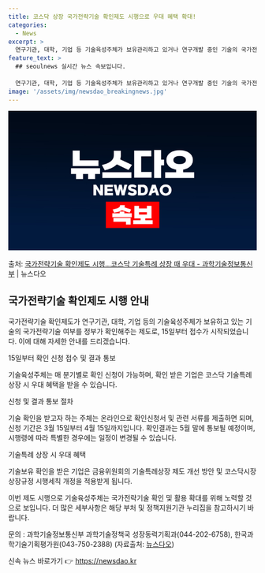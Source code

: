 ```yaml
---
title: 코스닥 상장 국가전략기술 확인제도 시행으로 우대 혜택 확대!
categories:
  - News
excerpt: >
  연구기관, 대학, 기업 등 기술육성주체가 보유관리하고 있거나 연구개발 중인 기술의 국가전략기술 해당 여부를 …
feature_text: >
  ## seoulnews 실시간 뉴스 속보입니다.

  연구기관, 대학, 기업 등 기술육성주체가 보유관리하고 있거나 연구개발 중인 기술의 국가전략기술 해당 여부를 …
image: '/assets/img/newsdao_breakingnews.jpg'
---
```


![뉴스다오 속보](/assets/img/newsdao_breakingnews.jpg)

<p>출처: <a href="https://newsdao.kr/3349" rel="dofollow">국가전략기술 확인제도 시행…코스닥 기술특례 상장 때 우대 - 과학기술정보통신부</a> | 뉴스다오</p>

<h2 data-ke-size="size26">국가전략기술 확인제도 시행 안내</h2>
국가전략기술 확인제도가 연구기관, 대학, 기업 등의 기술육성주체가 보유하고 있는 기술의 국가전략기술 여부를 정부가 확인해주는 제도로, 15일부터 접수가 시작되었습니다. 이에 대해 자세한 안내를 드리겠습니다.

<p data-ke-size="size16">15일부터 확인 신청 접수 및 결과 통보</p>
기술육성주체는 매 분기별로 확인 신청이 가능하며, 확인 받은 기업은 코스닥 기술특례 상장 시 우대 혜택을 받을 수 있습니다.

<p data-ke-size="size16">신청 및 결과 통보 절차</p>
기술 확인을 받고자 하는 주체는 온라인으로 확인신청서 및 관련 서류를 제출하면 되며, 신청 기간은 3월 15일부터 4월 15일까지입니다. 확인결과는 5월 말에 통보될 예정이며, 시행령에 따라 특별한 경우에는 일정이 변경될 수 있습니다.

<p data-ke-size="size16">기술특례 상장 시 우대 혜택</p>
기술보유 확인을 받은 기업은 금융위원회의 기술특례상장 제도 개선 방안 및 코스닥시장 상장규정 시행세칙 개정을 적용받게 됩니다.

이번 제도 시행으로 기술육성주체는 국가전략기술 확인 및 활용 확대를 위해 노력할 것으로 보입니다. 더 많은 세부사항은 해당 부처 및 정책지원기관 누리집을 참고하시기 바랍니다.

문의 : 과학기술정보통신부 과학기술정책국 성장동력기획과(044-202-6758), 한국과학기술기획평가원(043-750-2388) (자료출처: <a href="https://newsdao.kr/3349">뉴스다오</a>) 

신속 뉴스 바로가기 👉 <a href="https://newsdao.kr" rel="dofollow">https://newsdao.kr</a>


